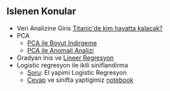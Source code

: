 
## Islenen Konular
 - Veri Analizine Giris [Titanic'de kim hayatta kalacak? ](https://nbviewer.jupyter.org/github/uzay00/KaVe-Egitim/blob/master/YapayOgrenme/titanic/Veri%20Analizine%20Giris.ipynb) 
 - PCA
   - [PCA ile Boyut Indirgeme](https://nbviewer.jupyter.org/github/uzay00/KaVe-Egitim/blob/master/YapayOgrenme/PCA/PCA%20-%20Temel%20Bileşen%20Analizi.ipynb)
   - [PCA ile Anomali Analizi](https://nbviewer.jupyter.org/github/uzay00/KaVe-Egitim/blob/master/YapayOgrenme/PCA/PCA%20ile%20Anomali%20Tespiti.ipynb) 
 - Gradyan Inis ve [Lineer Regresyon](https://nbviewer.jupyter.org/github/uzay00/KaVe-Egitim/blob/master/YapayOgrenme/LineerRegresyon/LineerRegresyon.ipynb)
 - Logistic regresyon ile ikili siniflandirma
   - [Soru](https://nbviewer.jupyter.org/github/uzay00/KaVe-Egitim/blob/master/YapayOgrenme/LogisticRegresyon/Soru%20-%20El%20yapimi%20Logistic%20Regresyon.ipynb): El yapimi Logistic Regresyon
   - [Cevap](https://nbviewer.jupyter.org/github/uzay00/KaVe-Egitim/blob/master/YapayOgrenme/LogisticRegresyon/Cevap%20-%20El%20yapimi%20Logistic%20Regresyon.ipynb) ve sinifta yaptigimiz [notebook](https://nbviewer.jupyter.org/github/uzay00/KaVe-Egitim/blob/master/YapayOgrenme/LogisticRegresyon/Sinif-%20El%20yapimi%20Logistic%20Regresyon.ipynb) 
